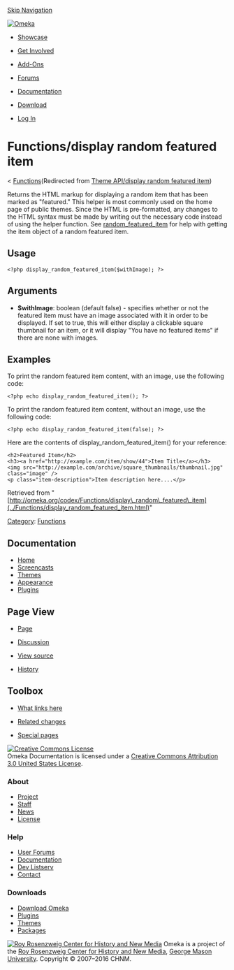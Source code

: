 <div id="wrap">

[Skip Navigation](display_random_featured_item.html#content)
<div id="header">

<div class="padding">

<span
id="logo">[![Omeka](http://omeka.org/ui/i/logo-horizontal-288px.gif)](../../index.html)</span>
<div id="search-form">

</div>

-   <div id="nav-showcase">

    </div>

    [Showcase](../../showcase.1.html)
-   <div id="nav-involved">

    </div>

    [Get Involved](../../index.html%3Fp=124.html)
-   <div id="nav-addons">

    </div>

    [Add-Ons](../../add-ons.1.html)
-   <div id="nav-forums">

    </div>

    [Forums](../../forums/topic/mysqli-stmt.bind-result.html)
-   <div id="nav-documentation">

    </div>

    [Documentation](http://omeka.org/codex/)
-   <div id="nav-download">

    </div>

    [Download](../../download.1.html)

</div>

</div>

<div id="content">

<div class="padding">

<div id="user-meta">

-   <div id="pt-login">

    </div>

    [Log
    In](http://omeka.org/c/index.php?title=Special:UserLogin&returnto=Theme%20API/display%20random%20featured%20item)

</div>

Functions/display random featured item
======================================

<div id="contentSub">

<span class="subpages">&lt;
[Functions](../Functions.html "Functions")</span>(Redirected from [Theme
API/display random featured
item](http://omeka.org/c/index.php?title=Theme_API/display_random_featured_item&redirect=no "Theme API/display random featured item"))

</div>

<div id="primary">

Returns the HTML markup for displaying a random item that has been
marked as "featured." This helper is most commonly used on the home page
of public themes. Since the HTML is pre-formatted, any changes to the
HTML syntax must be made by writing out the necessary code instead of
using the helper function. See
[random\_featured\_item](random_featured_item.html "Theme API/random featured item")
for help with getting the item object of a random featured item.

<span id="Usage" class="mw-headline"> Usage </span>
---------------------------------------------------

<div class="mw-geshi mw-content-ltr" dir="ltr">

<div class="php source-php">

``` {.de1}
<?php display_random_featured_item($withImage); ?>
```

</div>

</div>

<span id="Arguments" class="mw-headline"> Arguments </span>
-----------------------------------------------------------

-   **\$withImage**: boolean (default false) - specifies whether or not
    the featured item must have an image associated with it in order to
    be displayed. If set to true, this will either display a clickable
    square thumbnail for an item, or it will display "You have no
    featured items" if there are none with images.

<span id="Examples" class="mw-headline"> Examples </span>
---------------------------------------------------------

To print the random featured item content, with an image, use the
following code:

<div class="mw-geshi mw-content-ltr" dir="ltr">

<div class="php source-php">

``` {.de1}
<?php echo display_random_featured_item(); ?>
```

</div>

</div>

To print the random featured item content, without an image, use the
following code:

<div class="mw-geshi mw-content-ltr" dir="ltr">

<div class="php source-php">

``` {.de1}
<?php echo display_random_featured_item(false); ?>
```

</div>

</div>

Here are the contents of display\_random\_featured\_item() for your
reference:

<div class="mw-geshi mw-content-ltr" dir="ltr">

<div class="html4strict source-html4strict">

``` {.de1}
<h2>Featured Item</h2>
<h3><a href="http://example.com/item/show/44">Item Title</a></h3>
<img src="http://example.com/archive/square_thumbnails/thumbnail.jpg" class="image" />
<p class="item-description">Item description here....</p>
```

</div>

</div>

<div class="printfooter">

Retrieved from
"[http://omeka.org/codex/Functions/display\_random\_featured\_item](../Functions/display_random_featured_item.html)"

</div>

<div id="catlinks" class="catlinks">

<div id="mw-normal-catlinks">

[Category](http://omeka.org/codex/Special:Categories "Special:Categories"):
<span
dir="ltr">[Functions](../Category:Functions.html "Category:Functions")</span>

</div>

</div>

</div>

<div id="secondary">

<div class="portlet">

Documentation
-------------

-   [Home](http://omeka.org/codex/)
-   [Screencasts](http://omeka.org/codex/Screencasts)
-   [Themes](http://omeka.org/codex/Managing_Themes_2.0)
-   [Appearance](http://omeka.org/codex/Managing_Appearance_2.0)
-   [Plugins](http://omeka.org/codex/Plugins2.0)

</div>

<div class="portlet">

Page View
---------

-   <div id="nav-page">

    </div>

    [Page](../Functions/display_random_featured_item.html)
-   <div id="nav-discussion">

    </div>

    [Discussion](http://omeka.org/c/index.php?title=Talk:Functions/display_random_featured_item&action=edit&redlink=1)
-   <div id="nav-view_source">

    </div>

    [View
    source](http://omeka.org/c/index.php?title=Functions/display_random_featured_item&action=edit)
-   <div id="nav-history">

    </div>

    [History](http://omeka.org/c/index.php?title=Functions/display_random_featured_item&action=history)

</div>

<div id="wiki-toolbox" class="portlet">

Toolbox
-------

-   <div id="t-whatlinkshere">

    </div>

    [What links
    here](../Special:WhatLinksHere/Functions/display_random_featured_item.html)
-   <div id="t-recentchangeslinked">

    </div>

    [Related
    changes](../Special:RecentChangesLinked/Functions/display_random_featured_item.html)
-   <div id="t-specialpages">

    </div>

    [Special pages](http://omeka.org/codex/Special:SpecialPages)

</div>

[![Creative Commons
License](https://i.creativecommons.org/l/by/3.0/us/88x31.png)](http://creativecommons.org/licenses/by/3.0/us/)\
Omeka Documentation is licensed under a [Creative Commons Attribution
3.0 United States
License](http://creativecommons.org/licenses/by/3.0/us/).

</div>

</div>

</div>

<div id="footer">

<div class="padding">

<div id="sitemap">

<div class="section">

### About

-   [Project](../../index.html%3Fp=2.html)
-   [Staff](../../index.html%3Fp=3.html)
-   [News](../../blog.1.html)
-   [License](http://www.gnu.org/copyleft/gpl.html)

</div>

<div class="section">

### Help

-   [User Forums](../../forums/topic/mysqli-stmt.bind-result.html)
-   [Documentation](http://omeka.org/codex/)
-   [Dev Listserv](http://groups.google.com/group/omeka-dev)
-   [Contact](http://omeka.org/contact/)

</div>

<div class="section">

### Downloads

-   [Download Omeka](../../download.1.html)
-   [Plugins](../../plugins.html)
-   [Themes](../../download/themes/index.html)
-   [Packages](../../index.html%3Fp=222.html)

</div>

</div>

<div id="chnm-meta">

<span id="chnm-logo">[![Roy Rosenzweig Center for History and New
Media](http://omeka.org/ui/i/rrchnm-logo-regular.gif)](http://chnm.gmu.edu)</span>
Omeka is a project of the [Roy Rosenzweig Center for History and New
Media](http://chnm.gmu.edu), [George Mason
University](http://www.gmu.edu). Copyright © 2007–2016 CHNM.

</div>

</div>

</div>

</div>
